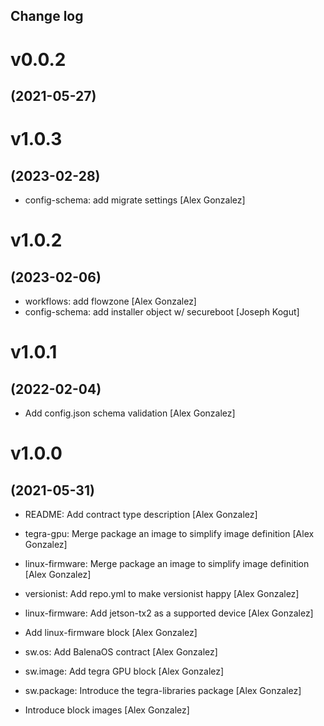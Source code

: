 Change log                                                                  
----------

# v0.0.2
## (2021-05-27)

# v1.0.3
## (2023-02-28)

* config-schema: add migrate settings [Alex Gonzalez]

# v1.0.2
## (2023-02-06)

* workflows: add flowzone [Alex Gonzalez]
* config-schema: add installer object w/ secureboot [Joseph Kogut]

# v1.0.1
## (2022-02-04)

* Add config.json schema validation [Alex Gonzalez]

# v1.0.0
## (2021-05-31)

* README: Add contract type description [Alex Gonzalez]
* tegra-gpu: Merge package an image to simplify image definition [Alex Gonzalez]
* linux-firmware: Merge package an image to simplify image definition [Alex Gonzalez]

* versionist: Add repo.yml to make versionist happy [Alex Gonzalez]
* linux-firmware: Add jetson-tx2 as a supported device [Alex Gonzalez]
* Add linux-firmware block [Alex Gonzalez]
* sw.os: Add BalenaOS contract [Alex Gonzalez]
* sw.image: Add tegra GPU block [Alex Gonzalez]
* sw.package: Introduce the tegra-libraries package [Alex Gonzalez]
* Introduce block images [Alex Gonzalez]
